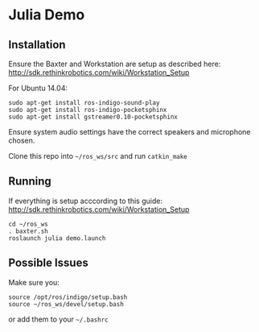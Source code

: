 # Julia Demo

## Installation
Ensure the Baxter and Workstation are setup as described here: http://sdk.rethinkrobotics.com/wiki/Workstation_Setup

For Ubuntu 14.04:
```
sudo apt-get install ros-indigo-sound-play
sudo apt-get install ros-indigo-pocketsphinx
sudo apt-get install gstreamer0.10-pocketsphinx
```
Ensure system audio settings have the correct speakers and microphone chosen.

Clone this repo into `~/ros_ws/src` and run `catkin_make`

## Running
If everything is setup acccording to this guide: http://sdk.rethinkrobotics.com/wiki/Workstation_Setup
```
cd ~/ros_ws
. baxter.sh
roslaunch julia demo.launch
```


## Possible Issues
Make sure you:
```
source /opt/ros/indigo/setup.bash
source ~/ros_ws/devel/setup.bash
```
or add them to your `~/.bashrc`
